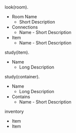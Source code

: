 look(room).
  * Room Name
    * Short Description
  * Connections
    * Name - Short Description
  * Item
    * Name - Short Description

study(item).
  * Name
    * Long Description

study(container).
  * Name
    * Long Description
  * Contains
    * Name - Short Description

inventory
  * Item
  * Item
